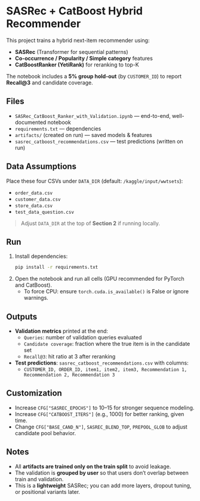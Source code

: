 # SASRec + CatBoost Hybrid Recommender

This project trains a hybrid next-item recommender using:
- **SASRec** (Transformer for sequential patterns)
- **Co-occurrence / Popularity / Simple category** features
- **CatBoostRanker (YetiRank)** for reranking to top-K

The notebook includes a **5% group hold-out** (by `CUSTOMER_ID`) to report **Recall@3** and candidate coverage.

## Files
- `SASRec_CatBoost_Ranker_with_Validation.ipynb` — end-to-end, well-documented notebook
- `requirements.txt` — dependencies
- `artifacts/` (created on run) — saved models & features
- `sasrec_catboost_recommendations.csv` — test predictions (written on run)

## Data Assumptions
Place these four CSVs under `DATA_DIR` (default: `/kaggle/input/wwtsets`):
- `order_data.csv`
- `customer_data.csv`
- `store_data.csv`
- `test_data_question.csv`

> Adjust `DATA_DIR` at the top of **Section 2** if running locally.

## Run
1. Install dependencies:
   ```bash
   pip install -r requirements.txt
   ```
2. Open the notebook and run all cells (GPU recommended for PyTorch and CatBoost).
   - To force CPU: ensure `torch.cuda.is_available()` is False or ignore warnings.

## Outputs
- **Validation metrics** printed at the end:
  - `Queries`: number of validation queries evaluated
  - `Candidate coverage`: fraction where the true item is in the candidate set
  - `Recall@3`: hit ratio at 3 after reranking
- **Test predictions**: `sasrec_catboost_recommendations.csv` with columns:
  - `CUSTOMER_ID, ORDER_ID, item1, item2, item3, Recommendation 1, Recommendation 2, Recommendation 3`

## Customization
- Increase `CFG["SASREC_EPOCHS"]` to 10–15 for stronger sequence modeling.
- Increase `CFG["CATBOOST_ITERS"]` (e.g., 1000) for better ranking, given time.
- Change `CFG["BASE_CAND_N"]`, `SASREC_BLEND_TOP`, `PREPOOL_GLOB` to adjust candidate pool behavior.

## Notes
- All **artifacts are trained only on the train split** to avoid leakage.
- The validation is **grouped by user** so that users don’t overlap between train and validation.
- This is a **lightweight** SASRec; you can add more layers, dropout tuning, or positional variants later.
